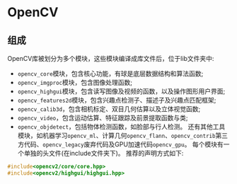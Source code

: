 # OpenCV
## 组成
OpenCV库被划分为多个模块，这些模块编译成库文件后，位于lib文件夹中:
- `opencv_core`模块，包含核心功能，有球是底层数据结构和算法函数;
- `opencv_imgproc`模块，包含图像处理函数;
- `opencv_highgui`模块，包含读写图像及视频的函数，以及操作图形用户界面;
- `opencv_features2d`模块，包含兴趣点检测子、描述子及兴趣点匹配框架;
- `opencv_calib3d`，包含相机标定、双目几何估算以及立体视觉函数;
- `opencv_video`，包含运动估算、特征跟踪及前景提取函数与类;
- `opencv_objdetect`，包括物体检测函数，如脸部与行人检测。
还有其他工具模块，如机器学习`opencv_ml`、计算几何`opencv_flann`、`opencv_contrib`第三方代码、`opencv_legacy`废弃代码及GPU加速代码`opencv_gpu`。
每个模块有一个单独的头文件(在include文件夹下)。
推荐的声明方式如下:
```c++
#include<opencv2/core/core.hpp>
#include<opencv2/highgui/highgui.hpp>
```

